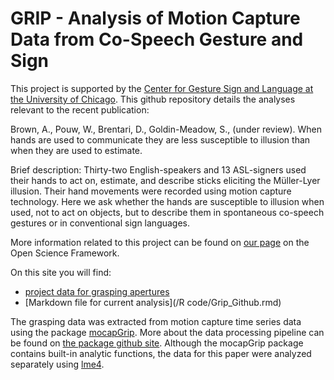 # GRIP - Analysis of Motion Capture Data from Co-Speech Gesture and Sign

This project is supported by the [Center for Gesture Sign and Language at the University of Chicago](https://voices.uchicago.edu/cgsl/). This github repository details the analyses relevant to the recent publication:

Brown, A., Pouw, W., Brentari, D., Goldin-Meadow, S., (under review). When hands are used to communicate they are less susceptible to illusion than when they are used to estimate.

Brief description: Thirty-two English-speakers and 13 ASL-signers used their hands to act on, estimate, and describe sticks eliciting the Müller-Lyer illusion. Their hand movements were recorded using motion capture technology. Here we ask whether the hands are susceptible to illusion when used, not to act on objects, but to describe them in spontaneous co-speech gestures or in conventional sign languages.

More information related to this project can be found on [our page](https://osf.io/3rb6u/) on the Open Science Framework. 

On this site you will find:
* [project data for grasping apertures](/data)
* [Markdown file for current analysis](/R code/Grip_Github.rmd)

The grasping data was extracted from motion capture time series data using the package [mocapGrip](https://rdrr.io/github/jonkeane/mocapGrip/). More about the data processing pipeline can be found on [the package github site](https://github.com/jonkeane/mocapGrip/blob/master/README.md). Although the mocapGrip package contains built-in analytic functions, the data for this paper were analyzed separately using [lme4](https://rdrr.io/cran/lme4/).
